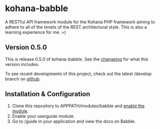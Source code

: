 kohana-babble
=============
A RESTful API framework module for the Kohana PHP framework aiming to adhere to all of
the tenets of the REST architectural style. This is also a learning experience for me.
=)

## Version 0.5.0
This is release 0.5.0 of kohana-babble. See the
[changelog](https://github.com/shideon/kohana-babble/blob/0.5.0/master/CHANGELOG.md)
for what this version includes.

To see recent developments of this project, check out the latest /develop
branch on [github](https://github.com/shideon/kohana-babble).

## Installation & Configuration
1. Clone this repository to APPPATH/modules/babble and [enable the module](http://kohanaframework.org/3.3/guide/kohana/modules#enabling-modules).
2. Enable your userguide module.
3. Go to /guide in your application and view the docs on Babble.

